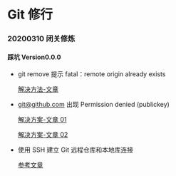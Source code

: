 <!--
 * @Author: nieloong@aliyun.com
 * @Date: 2020-03-10 12:19:17
 * @LastEditors: Loong Nie
 * @LastEditTime: 2020-03-10 23:57:58
 * @FilePath: \Git Xiuxing\README.md
 * @Descripttion:
 * @version:
 -->

# Git 修行

### 20200310 闭关修炼

#### **踩坑 Version0.0.0**

- git remove 提示 fatal：remote origin already exists

  [解决方法-文章](http://note.youdao.com/noteshare?id=45edb93f8cf3b2c2c256aa5975339ef2&sub=29AC3D6EBFD64F9D9AD64A9F1A924439)

- git@github.com 出现 Permission denied (publickey)

  [解决方案-文章 01](http://note.youdao.com/noteshare?id=aa5928d8203a069a1d82a458229619a5&sub=F13827725C514543BBB3D5FE38083339)

  [解决方案-文章 02](http://note.youdao.com/noteshare?id=aa5928d8203a069a1d82a458229619a5&sub=F13827725C514543BBB3D5FE38083339)

- 使用 SSH 建立 Git 远程仓库和本地库连接

  [参考文章](http://note.youdao.com/noteshare?id=8374adda390c58a44ec3f9fe8f892d18&sub=232A32C81A2E4F5B9A9E733B3CEB0101)
